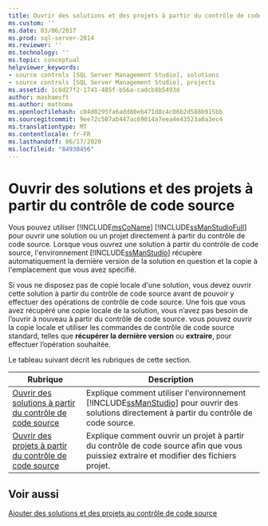 ```yaml
---
title: Ouvrir des solutions et des projets à partir du contrôle de code source | Microsoft Docs
ms.custom: ''
ms.date: 03/06/2017
ms.prod: sql-server-2014
ms.reviewer: ''
ms.technology: ''
ms.topic: conceptual
helpviewer_keywords:
- source controls [SQL Server Management Studio], solutions
- source controls [SQL Server Management Studio], projects
ms.assetid: 1c8d27f2-1741-485f-b56a-cadcb8b5493d
author: mashamsft
ms.author: mathoma
ms.openlocfilehash: c04d0295fa6add80eb471d8c4c06b2d588b915bb
ms.sourcegitcommit: 9ee72c507ab447ac69014a7eea4e43523a0a3ec4
ms.translationtype: MT
ms.contentlocale: fr-FR
ms.lasthandoff: 06/17/2020
ms.locfileid: "84930456"
---
```

# <a name="open-solutions-and-projects-from-source-control"></a>Ouvrir des solutions et des projets à partir du contrôle de code source
  Vous pouvez utiliser [!INCLUDE[msCoName](../includes/msconame-md.md)] [!INCLUDE[ssManStudioFull](../includes/ssmanstudiofull-md.md)] pour ouvrir une solution ou un projet directement à partir du contrôle de code source. Lorsque vous ouvrez une solution à partir du contrôle de code source, l'environnement [!INCLUDE[ssManStudio](../includes/ssmanstudio-md.md)] récupère automatiquement la dernière version de la solution en question et la copie à l'emplacement que vous avez spécifié.  
  
 Si vous ne disposez pas de copie locale d'une solution, vous devez ouvrir cette solution à partir du contrôle de code source avant de pouvoir y effectuer des opérations de contrôle de code source. Une fois que vous avez récupéré une copie locale de la solution, vous n’avez pas besoin de l’ouvrir à nouveau à partir du contrôle de code source. vous pouvez ouvrir la copie locale et utiliser les commandes de contrôle de code source standard, telles que **récupérer la dernière version** ou **extraire**, pour effectuer l’opération souhaitée.  
  
 Le tableau suivant décrit les rubriques de cette section.  
  
|Rubrique|Description|  
|-----------|-----------------|  
|[Ouvrir des solutions à partir du contrôle de code source](../../2014/database-engine/open-solutions-from-source-control.md)|Explique comment utiliser l'environnement [!INCLUDE[ssManStudio](../includes/ssmanstudio-md.md)] pour ouvrir des solutions directement à partir du contrôle de code source.|  
|[Ouvrir des projets à partir du contrôle de code source](../../2014/database-engine/open-projects-from-source-control.md)|Explique comment ouvrir un projet à partir du contrôle de code source afin que vous puissiez extraire et modifier des fichiers projet.|  
  
## <a name="see-also"></a>Voir aussi  
 [Ajouter des solutions et des projets au contrôle de code source](../../2014/database-engine/add-solutions-and-projects-to-source-control.md)  
  
  
